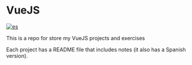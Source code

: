# VueJS
[![es](https://img.shields.io/badge/lang-es-blue.svg)](https://github.com/Josluistanic/TailwindCSS/blob/main/README.es.md)

This is a repo for store my VueJS projects and exercises

Each project has a README file that includes notes (it also has a Spanish version).
